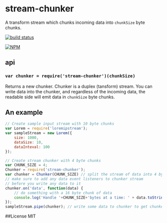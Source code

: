 # stream-chunker
A transform stream which chunks incoming data into `chunkSize` byte chunks.

[![build status](https://secure.travis-ci.org/klyngbaek/stream-chunker.png)](http://travis-ci.org/klyngbaek/stream-chunker)

[![NPM](https://nodei.co/npm/stream-chunker.png)](https://nodei.co/npm/stream-chunker/)

## api

### `var chunker = require('stream-chunker')(chunkSize)`
Returns a new chunker. Chunker is a duplex (tansform) stream. You can write data into the
chunker, and regardless of the incoming data, the readable side will emit data
in `chunkSize` byte chunks.

## An example

```javascript
// Create sample input stream with 10 byte chunks
var Lorem = require('loremipstream');
var sampleStream = new Lorem({
	size: 1000,
	dataSize: 10,
	dataInteval: 100
});

// Create stream chunker with 4 byte chunks
var CHUNK_SIZE = 4;
Chunker = require('stream-chunker');
var chunker = Chunker(CHUNK_SIZE) // split the stream of data into 4 byte chunks
// make sure to add any data event listeners to chunker stream
// before you write any data to it
chunker.on('data', function(data) {
    // do something with a 16 byte chunk of data
    console.log('Handle '+CHUNK_SIZE+'bytes at a time: ' + data.toString('utf8'));
});
sampleStream.pipe(chunker); // write some data to chunker to get chunked
```

##License
MIT
